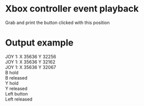 # Xbox controller event playback
Grab and print the button clicked with this position

# Output example
JOY 1: X 35636 Y 32256  
JOY 1: X 35636 Y 32162  
JOY 1: X 35636 Y 32067  
B hold  
B released  
Y hold  
Y released  
Left button  
Left released  
